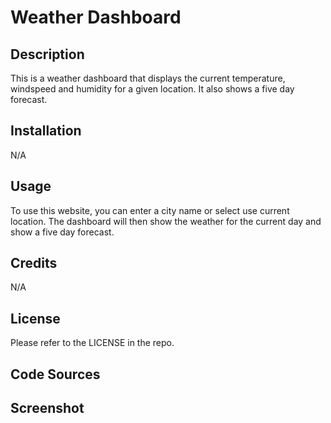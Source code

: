 # Weather Dashboard
## Description

This is a weather dashboard that displays the current temperature, windspeed and humidity for a given location. It also shows a five day forecast.

## Installation

N/A

## Usage

To use this website, you can enter a city name or select use current location. The dashboard will then show the weather for the current day and show a five day forecast.

## Credits

N/A

## License

Please refer to the LICENSE in the repo.

## Code Sources


## Screenshot
